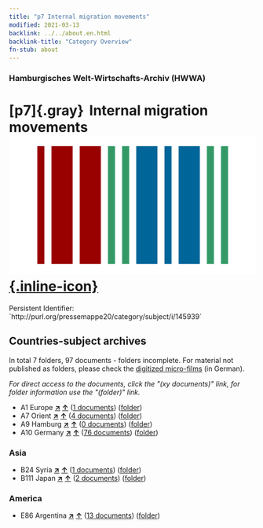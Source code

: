 ```yaml
---
title: "p7 Internal migration movements"
modified: 2021-03-13
backlink: ../../about.en.html
backlink-title: "Category Overview"
fn-stub: about
---
```


### Hamburgisches Welt-Wirtschafts-Archiv (HWWA)

# [p7]{.gray}&#8201; Internal migration movements &#160; [![Wikidata](/images/Wikidata-logo.svg "Wikidata"){.inline-icon}](http://www.wikidata.org/entity/Q99428205)

<div class="hint">Persistent Identifier: `http://purl.org/pressemappe20/category/subject/i/145939`</div>







## Countries-subject archives





In total 7 folders, 97 documents - folders incomplete.
For material not published as folders, please check the [digitized micro-films](/film/h1_sh.de.html) (in German).

_For direct access to the documents, click the "(xy documents)" link, for folder information use the "(folder)" link._


- A1 Europe [**&nearr;**](../../../geo/i/140892/about.en.html "Europe (all folders)") [**&uarr;**](../../../geo/about.en.html#A1 "Country category system") (<a href="https://pm20.zbw.eu/iiifview/folder/sh/140892,145939" title="about: Europe : Internal migration movements" target="_blank">1 documents</a>) ([folder](../../../../folder/sh/1408xx/140892/1459xx/145939/about.en.html))
- A7 Orient [**&nearr;**](../../../geo/i/140902/about.en.html "Orient (all folders)") [**&uarr;**](../../../geo/about.en.html#A7 "Country category system") (<a href="https://pm20.zbw.eu/iiifview/folder/sh/140902,145939" title="about: Orient : Internal migration movements" target="_blank">4 documents</a>) ([folder](../../../../folder/sh/1409xx/140902/1459xx/145939/about.en.html))
- A9 Hamburg [**&nearr;**](../../../geo/i/140905/about.en.html "Hamburg (all folders)") [**&uarr;**](../../../geo/about.en.html#A9 "Country category system") (<a href="https://pm20.zbw.eu/iiifview/folder/sh/140905,145939" title="about: Hamburg : Internal migration movements" target="_blank">0 documents</a>) ([folder](../../../../folder/sh/1409xx/140905/1459xx/145939/about.en.html))
- A10 Germany [**&nearr;**](../../../geo/i/126128/about.en.html "Germany (all folders)") [**&uarr;**](../../../geo/about.en.html#A10 "Country category system") (<a href="https://pm20.zbw.eu/iiifview/folder/sh/126128,145939" title="about: Germany : Internal migration movements" target="_blank">76 documents</a>) ([folder](../../../../folder/sh/1261xx/126128/1459xx/145939/about.en.html))

### Asia

- B24 Syria [**&nearr;**](../../../geo/i/141114/about.en.html "Syria (all folders)") [**&uarr;**](../../../geo/about.en.html#B24 "Country category system") (<a href="https://pm20.zbw.eu/iiifview/folder/sh/141114,145939" title="about: Syria : Internal migration movements" target="_blank">1 documents</a>) ([folder](../../../../folder/sh/1411xx/141114/1459xx/145939/about.en.html))
- B111 Japan [**&nearr;**](../../../geo/i/141272/about.en.html "Japan (all folders)") [**&uarr;**](../../../geo/about.en.html#B111 "Country category system") (<a href="https://pm20.zbw.eu/iiifview/folder/sh/141272,145939" title="about: Japan : Internal migration movements" target="_blank">2 documents</a>) ([folder](../../../../folder/sh/1412xx/141272/1459xx/145939/about.en.html))

### America

- E86 Argentina [**&nearr;**](../../../geo/i/141692/about.en.html "Argentina (all folders)") [**&uarr;**](../../../geo/about.en.html#E86 "Country category system") (<a href="https://pm20.zbw.eu/iiifview/folder/sh/141692,145939" title="about: Argentina : Internal migration movements" target="_blank">13 documents</a>) ([folder](../../../../folder/sh/1416xx/141692/1459xx/145939/about.en.html))








